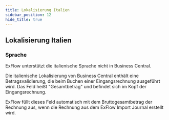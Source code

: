 ```yaml
---
title: Lokalisierung Italien
sidebar_position: 12
hide_title: true
---
```

## Lokalisierung Italien

### Sprache

ExFlow unterstützt die italienische Sprache nicht in Business Central.

Die italienische Lokalisierung von Business Central enthält eine Betragsvalidierung, die beim Buchen einer Eingangsrechnung ausgeführt wird. Das Feld heißt "Gesamtbetrag" und befindet sich im Kopf der Eingangsrechnung.

ExFlow füllt dieses Feld automatisch mit dem Bruttogesamtbetrag der Rechnung aus, wenn die Rechnung aus dem ExFlow Import Journal erstellt wird.
